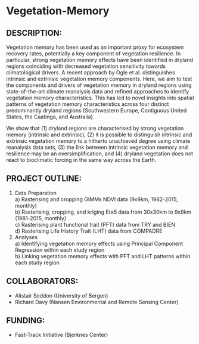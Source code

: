 # Vegetation-Memory

## DESCRIPTION: 
Vegetation memory has been used as an important proxy for ecosystem recovery rates, potentially a key component of vegetation resilience. In particular, strong vegetation memory effects have been identified in dryland regions coinciding with decreased vegetation sensitivity towards climatological drivers. A recent approach by Ogle et al. distinguishes intrinsic and extrinsic vegetation memory components. Here, we aim to test the components and drivers of vegetation memory in dryland regions using state-of-the-art climate reanalysis data and refined approaches to identify vegetation memory characteristics. This has led to novel insights into spatial patterns of vegetation memory characteristics across four distinct predominantly dryland regions (Southwestern Europe, Contiguous United States, the Caatinga, and Australia). 

We show that (1) dryland regions are characterised by strong vegetation memory (intrinsic and extrinsic), (2) it is possible to distinguish intrinsic and extrinsic vegetation memory to a hitherto unachieved degree using climate reanalysis data sets, (3) the link between intrinsic vegetation memory and resilience may be an oversimplification, and (4) dryland vegetation does not react to bioclimatic forcing in the same way across the Earth.

## PROJECT OUTLINE:
1. Data Preparation  
  a) Rasterising and cropping GIMMs NDVI data (9x9km, 1982-2015, monthly)  
  b) Rasterising, cropping, and kriging Era5 data from 30x30km to 9x9km (1981-2015, monthly)  
  c) Rasterising plant functional trait (PFT) data from TRY and BIEN  
  d) Rasterising Life History Trait (LHT) data from COMPADRE  
2. Analyses  
  a) Identifying vegetation memory effects using Principal Component Regression within each study region  
  b) Linking vegetation memory effects with PFT and LHT patterns within each study region  


## COLLABORATORS:
- Alistair Seddon (University of Bergen)  
- Richard Davy (Nansen Environmental and Remote Sensing Center)  

## FUNDING:
- Fast-Track Initiative (Bjerknes Center)  
